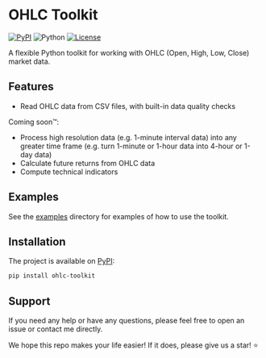 # OHLC Toolkit

[![PyPI](https://img.shields.io/pypi/v/ohlc-toolkit)](https://pypi.org/project/ohlc-toolkit/)
![Python](https://img.shields.io/badge/python-3.12-blue.svg)
[![License](https://img.shields.io/badge/License-MIT-blue.svg)](https://opensource.org/license/MIT)

A flexible Python toolkit for working with OHLC (Open, High, Low, Close) market data.

## Features

- Read OHLC data from CSV files, with built-in data quality checks

Coming soon™️:

- Process high resolution data (e.g. 1-minute interval data) into any greater time frame
  (e.g. turn 1-minute or 1-hour data into 4-hour or 1-day data)
- Calculate future returns from OHLC data
- Compute technical indicators

## Examples

See the [examples](examples/README.md) directory for examples of how to use the toolkit.

## Installation

The project is available on [PyPI](https://pypi.org/project/ohlc-toolkit/):

```bash
pip install ohlc-toolkit
```

## Support

If you need any help or have any questions, please feel free to open an issue or contact me directly.

We hope this repo makes your life easier! If it does, please give us a star! ⭐
